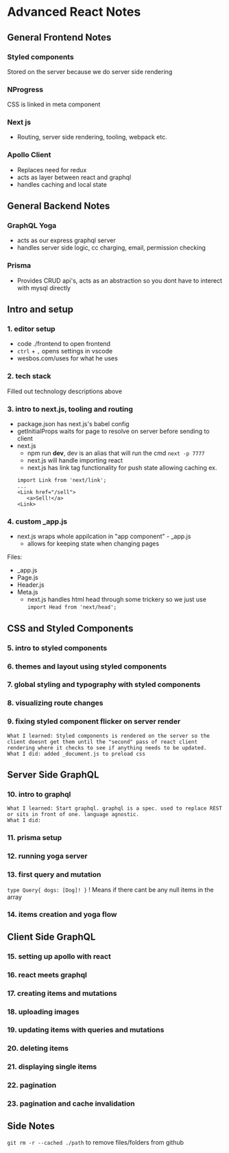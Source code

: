 # Advanced React Notes

## General Frontend Notes

### Styled components

   Stored on the server because we do server side rendering

### NProgress

   CSS is linked in meta component

### Next js

* Routing, server side rendering, tooling, webpack etc.

### Apollo Client

* Replaces need for redux
* acts as layer between react and graphql
* handles caching and local state

## General Backend Notes

### GraphQL Yoga

* acts as our express graphql server
* handles server side logic, cc charging, email, permission checking

### Prisma

* Provides CRUD api's, acts as an abstraction so you dont have to interect with mysql directly

## Intro and setup

### 1. editor setup

* code ./frontend to open frontend
* `ctrl` + `,` opens settings in vscode
* wesbos.com/uses for what he uses

### 2. tech stack

Filled out technology descriptions above

### 3. intro to next.js, tooling and routing

* package.json has next.js's babel config
* getInitialProps waits for page to resolve on server before sending to client
* next.js
  * npm run __dev__, dev is an alias that will run the cmd `next -p 7777`
  * next.js will handle importing react
  * next.js has link tag functionality for push state allowing caching
   ex.
   ```
   import Link from 'next/link';
   ...
   <Link href="/sell">
      <a>Sell!</a>
   <Link>
   ```

### 4. custom _app.js

* next.js wraps whole appilcation in "app component" - _app.js
  * allows for keeping state when changing pages

Files:
* _app.js
* Page.js
* Header.js
* Meta.js
  * next.js handles html head through some trickery so we just use `import Head from 'next/head';`

## CSS and Styled Components

### 5. intro to styled components

### 6. themes and layout using styled components

### 7. global styling and typography with styled components

### 8. visualizing route changes

### 9. fixing styled component flicker on server render

    What I learned: Styled components is rendered on the server so the client doesnt get them until the "second" pass of react client rendering where it checks to see if anything needs to be updated.
    What I did: added _document.js to preload css

## Server Side GraphQL

### 10. intro to graphql

    What I learned: Start graphql. graphql is a spec. used to replace REST or sits in front of one. language agnostic.
    What I did:

### 11. prisma setup

### 12. running yoga server

### 13. first query and mutation

   `type Query{
      dogs: [Dog]!
   }`
! Means if there cant be any null items in the array

### 14. items creation and yoga flow

## Client Side GraphQL

### 15. setting up apollo with react

### 16. react meets graphql

### 17. creating items and mutations

### 18. uploading images

### 19. updating items with queries and mutations

### 20. deleting items

### 21. displaying single items

### 22. pagination

### 23. pagination and cache invalidation

## Side Notes

`git rm -r --cached ./path` to remove files/folders from github